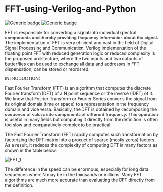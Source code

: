# FFT-using-Verilog-and-Python
 [![Generic badge](https://img.shields.io/badge/verilog_test-passed-green.svg)](https://user-images.githubusercontent.com/61559101/142257997-073c9d52-ccb6-4d82-a8e0-6f7274240be6.PNG)
[![Generic badge](https://img.shields.io/badge/RTL-schematic-red.svg)](https://user-images.githubusercontent.com/61559101/142258670-43d4ec95-bba3-4086-84b8-b5293848a852.PNG)


 
FFT is responsible for converting a signal into individual spectral components and thereby providing frequency information about the signal. The implementation of FFT is very efficient and vast in the field of Digital Signal Processing and Communication. Verilog implementation of the floating point FFT with reduced generation logic or reduced complexity is the proposed architecture, where the
two inputs and two outputs of butterflies can be used to exchange all data and addresses in FFT dispensation, can be stored or reordered. 

INTRODUCTION:

Fast Fourier Transform (FFT) is an algorithm that computes the discrete Fourier transform (DFT) of a N point sequence or the inverse (IDFT) of it. We know that Fourier Transform or Fourier Series converts the signal from its original domain (time or space) to a
representation in the frequency domain and vice versa. Basically, the DFT is obtained by decomposing the sequence of values into components of different frequency. This operation is useful in many fields but computing it directly from the definition is often too slow and comparatively complex to be practical.

The Fast Fourier Transform (FFT) rapidly computes such transformation by factorizing the
DFT matrix into a product of sparse (mostly zeros) factors. As a result, it reduces the
complexity of computing DFT in many factors as shown in the table below.

![FFT_1](https://user-images.githubusercontent.com/61559101/141434347-4de1735f-b0f2-48ff-8648-708fa8c1ac1d.PNG)

The difference in the speed can be enormous, especially for long data sequences where N may
be in the thousands or millions. Many FFT algorithms are much more accurate than
evaluating the DFT directly from the definition.






